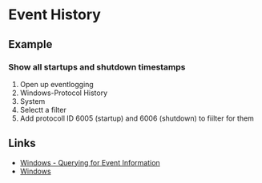 # Event History 

## Example
### Show all startups and shutdown timestamps
1) Open up eventlogging
2) Windows-Protocol History
3) System
4) Selectt a filter
5) Add protocoll ID 6005 (startup) and 6006 (shutdown) to fiilter for them

## Links
- [Windows - Querying for Event Information](https://learn.microsoft.com/en-us/windows/win32/eventlog/querying-for-event-source-messages)
- [Windows](https://learn.microsoft.com/en-us/windows/win32/etw/retrieving-event-data-using-mof)

